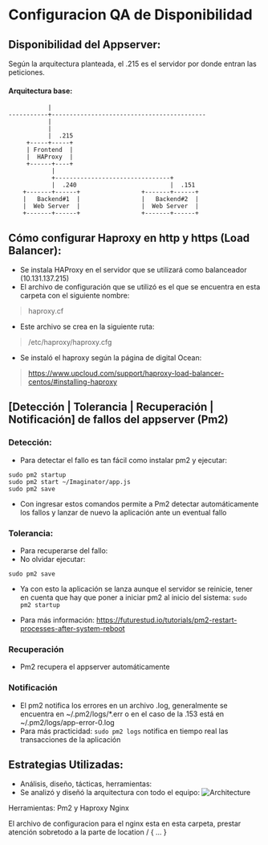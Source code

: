 # Configuracion QA de Disponibilidad

## Disponibilidad del Appserver:

Según la arquitectura planteada, el .215 es el servidor por donde entran las peticiones.

#### Arquitectura base:
```
           |
-----------+-------------------------------------------
           |
           |
           |  .215
     +-----+-----+
     | Frontend  |     
     |  HAProxy  |     
     +------+----+     
            |
            +--------------------------------+
            |  .240                          |  .151
    +-------+------+                 +-------+------+
    |   Backend#1  |                 |   Backend#2  |
    |  Web Server  |                 |  Web Server  |
    +-------+------+                 +-------+------+
```

## Cómo configurar Haproxy en http y https (Load Balancer):

* Se instala HAProxy en el servidor que se utilizará como balanceador (10.131.137.215) 
* El archivo de configuración que se utilizó es el que se encuentra en esta carpeta con el siguiente nombre:
> haproxy.cf
* Este archivo se crea en la siguiente ruta:
> /etc/haproxy/haproxy.cfg

* Se instaló el haproxy según la página de digital Ocean: 
> https://www.upcloud.com/support/haproxy-load-balancer-centos/#installing-haproxy

## [Detección | Tolerancia | Recuperación | Notificación] de fallos del appserver (Pm2)

### Detección:
* Para detectar el fallo es tan fácil como instalar pm2 y ejecutar:
```
sudo pm2 startup 
sudo pm2 start ~/Imaginator/app.js
sudo pm2 save
```

* Con ingresar estos comandos permite a Pm2 detectar automáticamente los fallos y lanzar de nuevo la aplicación ante un eventual fallo

### Tolerancia:
* Para recuperarse del fallo:
* No olvidar ejecutar:
```
sudo pm2 save
```
* Ya con esto la aplicación se lanza aunque el servidor se reinicie, tener en cuenta que hay que poner a iniciar pm2 al inicio del sistema: `sudo pm2 startup` 

* Para más información: https://futurestud.io/tutorials/pm2-restart-processes-after-system-reboot

### Recuperación

* Pm2 recupera el appserver automáticamente

### Notificación
* El pm2 notifica los errores en un archivo .log, generalmente se encuentra en ~/.pm2/logs/*.err o en el caso de la .153 está en ~/.pm2/logs/app-error-0.log
* Para más practicidad: `sudo pm2 logs` notifica en tiempo real las transacciones de la aplicación

## Estrategias Utilizadas:
* Análisis, diseño, tácticas, herramientas:
* Se analizó y diseñó la arquitectura con todo el equipo:
![Architecture](https://image.prntscr.com/image/CPOsQUD1R2u7wmK9QhoI-A.jpeg)

Herramientas: Pm2 y Haproxy Nginx

El archivo de configuracion para el nginx esta en esta carpeta, prestar atención sobretodo a la parte de location / {  ...  }

